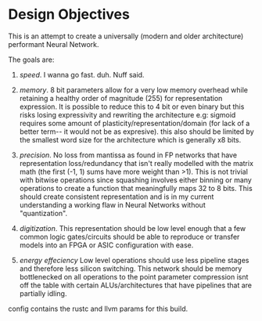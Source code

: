 # Design Objectives

This is an attempt to create a universally (modern and older architecture)
performant Neural Network. 

The goals are:

1. *speed*. I wanna go fast. duh. Nuff said.

2. *memory*. 8 bit parameters allow for a very low 
 memory overhead while retaining a healthy order of magnitude (255) for 
 representation expression. 
 It is possible to reduce this to 4 bit or even binary but this risks losing 
 expressivity and rewriting the architecture e.g: sigmoid requires some amount 
 of plasticity/representation/domain (for lack of a better term-- it would not be as expresive).
 this also should be limited by the smallest word size for the architecture which is generally x8 bits.

3. *precision*. No loss from mantissa as found in FP networks that have 
 representation loss/redundancy that isn't really modelled with the matrix math
 (the first (-1, 1) sums have more weight than >1). This
 is not trivial with bitwise operations since squashing involves either 
 binning or many operations to create a function that meaningfully maps 32 to 
 8 bits. This should create consistent representation and 
 is in my current understanding a working flaw in Neural Networks without 
 "quantization".

4. *digitization*. This representation should be low level enough that a 
 few common logic gates/circuits should be able to reproduce or transfer 
 models into an FPGA or ASIC configuration with ease.

5. *energy effeciency* Low level operations should use less pipeline stages and therefore less silicon switching. 
 This network should be memory bottlenecked on all operations to the point parameter compression isnt off the 
 table with certain ALUs/architectures that have pipelines that are partially idling.


config contains the rustc and llvm params for this build.
